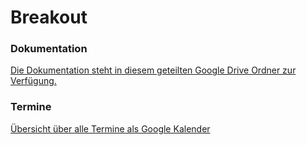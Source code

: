 # Breakout

### Dokumentation
[Die Dokumentation steht in diesem geteilten Google Drive Ordner zur Verfügung.](https://drive.google.com/folderview?id=0BxrKU1UsIJcwU1dISmtqVmFHeGM&usp=sharing)


### Termine
[Übersicht über alle Termine als Google Kalender](https://www.google.com/calendar/embed?src=sdb0jlokhuiv7940jfu46p0l8o%40group.calendar.google.com&ctz=Europe/Berlin)
